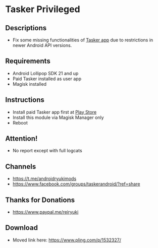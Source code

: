 # **Tasker Privileged**

## Descriptions
- Fix some missing functionalities of [Tasker app](https://play.google.com/store/apps/details?id=net.dinglisch.android.taskerm) due to restrictions in newer Android API versions.

## Requirements
- Android Lollipop SDK 21 and up
- Paid Tasker installed as user app
- Magisk installed

## Instructions
- Install paid Tasker app first at [Play Store](https://play.google.com/store/apps/details?id=net.dinglisch.android.taskerm)
- Install this module via Magisk Manager only
- Reboot

## Attention!
- No report except with full logcats

## Channels
- https://t.me/androidryukimods
- https://www.facebook.com/groups/taskerandroid/?ref=share

## Thanks for Donations
- https://www.paypal.me/reiryuki

## Download
- Moved link here: https://www.pling.com/p/1532327/
